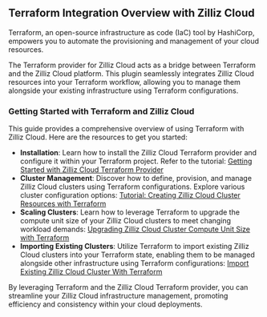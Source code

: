 ## Terraform Integration Overview with Zilliz Cloud

Terraform, an open-source infrastructure as code (IaC) tool by HashiCorp, empowers you to automate the provisioning and management of your cloud resources. 

The Terraform provider for Zilliz Cloud acts as a bridge between Terraform and the Zilliz Cloud platform. This plugin seamlessly integrates Zilliz Cloud resources into your Terraform workflow, allowing you to manage them alongside your existing infrastructure using Terraform configurations.


### Getting Started with Terraform and Zilliz Cloud

This guide provides a comprehensive overview of using Terraform with Zilliz Cloud. Here are the resources to get you started:

* **Installation**: Learn how to install the Zilliz Cloud Terraform provider and configure it within your Terraform project. Refer to the tutorial: [Getting Started with Zilliz Cloud Terraform Provider](./get-start.md)
* **Cluster Management**: Discover how to define, provision, and manage Zilliz Cloud clusters using Terraform configurations. Explore various cluster configuration options: [Tutorial: Creating Zilliz Cloud Cluster Resources with Terraform](./create-cluster.md)
* **Scaling Clusters**: Learn how to leverage Terraform to upgrade the compute unit size of your Zilliz Cloud clusters to meet changing workload demands: [Upgrading Zilliz Cloud Cluster Compute Unit Size with Terraform](./scale-cluster.md)
* **Importing Existing Clusters**: Utilize Terraform to import existing Zilliz Cloud clusters into your Terraform state, enabling them to be managed alongside other infrastructure using Terraform configurations: [Import Existing Zilliz Cloud Cluster With Terraform](./import-cluster.md)

By leveraging Terraform and the Zilliz Cloud Terraform provider, you can streamline your Zilliz Cloud infrastructure management, promoting efficiency and consistency within your cloud deployments.

